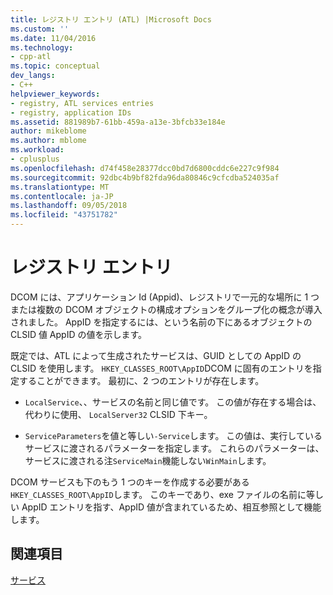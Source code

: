 ```yaml
---
title: レジストリ エントリ (ATL) |Microsoft Docs
ms.custom: ''
ms.date: 11/04/2016
ms.technology:
- cpp-atl
ms.topic: conceptual
dev_langs:
- C++
helpviewer_keywords:
- registry, ATL services entries
- registry, application IDs
ms.assetid: 881989b7-61bb-459a-a13e-3bfcb33e184e
author: mikeblome
ms.author: mblome
ms.workload:
- cplusplus
ms.openlocfilehash: d74f458e28377dcc0bd7d6800cddc6e227c9f984
ms.sourcegitcommit: 92dbc4b9bf82fda96da80846c9cfcdba524035af
ms.translationtype: MT
ms.contentlocale: ja-JP
ms.lasthandoff: 09/05/2018
ms.locfileid: "43751782"
---
```

# <a name="registry-entries"></a>レジストリ エントリ

DCOM には、アプリケーション Id (Appid)、レジストリで一元的な場所に 1 つまたは複数の DCOM オブジェクトの構成オプションをグループ化の概念が導入されました。 AppID を指定するには、という名前の下にあるオブジェクトの CLSID 値 AppID の値を示します。

既定では、ATL によって生成されたサービスは、GUID としての AppID の CLSID を使用します。 `HKEY_CLASSES_ROOT\AppID`DCOM に固有のエントリを指定することができます。 最初に、2 つのエントリが存在します。

- `LocalService`、、サービスの名前と同じ値です。 この値が存在する場合は、代わりに使用、 `LocalServer32` CLSID 下キー。

- `ServiceParameters`を値と等しい`-Service`します。 この値は、実行しているサービスに渡されるパラメーターを指定します。 これらのパラメーターは、サービスに渡される注`ServiceMain`機能しない`WinMain`します。

DCOM サービスも下のもう 1 つのキーを作成する必要がある`HKEY_CLASSES_ROOT\AppID`します。 このキーであり、exe ファイルの名前に等しい AppID エントリを指す、AppID 値が含まれているため、相互参照として機能します。

## <a name="see-also"></a>関連項目

[サービス](../atl/atl-services.md)

